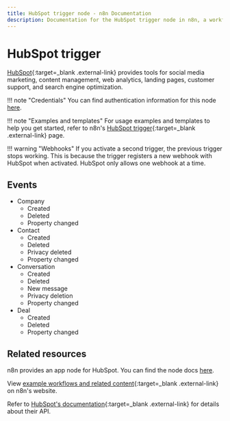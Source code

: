 ```yaml
---
title: HubSpot trigger node - n8n Documentation
description: Documentation for the HubSpot trigger node in n8n, a workflow automation platform. Includes details of operations and configuration, and links to examples and credentials information.
---
```


# HubSpot trigger

[HubSpot](https://www.hubspot.com/){:target=_blank .external-link} provides tools for social media marketing, content management, web analytics, landing pages, customer support, and search engine optimization.

!!! note "Credentials"
	You can find authentication information for this node [here](/integrations/builtin/credentials/hubspot/).

!!! note "Examples and templates"
	For usage examples and templates to help you get started, refer to n8n's [HubSpot trigger](https://n8n.io/integrations/hubspot-trigger/){:target=_blank .external-link} page.

!!! warning "Webhooks"
    If you activate a second trigger, the previous trigger stops working. This is because the trigger registers a new webhook with HubSpot when activated. HubSpot only allows one webhook at a time. 

## Events

* Company
	* Created
	* Deleted
	* Property changed
* Contact
	* Created
	* Deleted
	* Privacy deleted
	* Property changed
* Conversation
	* Created
	* Deleted
	* New message
	* Privacy deletion
	* Property changed
* Deal
	* Created
	* Deleted
	* Property changed

## Related resources

n8n provides an app node for HubSpot. You can find the node docs [here](/integrations/builtin/app-nodes/n8n-nodes-base.hubspot/).

View [example workflows and related content](https://n8n.io/integrations/hubspot-trigger/){:target=_blank .external-link} on n8n's website.

Refer to [HubSpot's documentation](https://developers.hubspot.com/docs/api/overview){:target=_blank .external-link} for details about their API.

